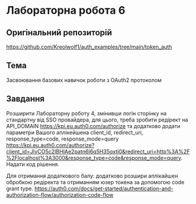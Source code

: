 # Лабораторна робота 6

## Оригінальний репозиторій

https://github.com/Kreolwolf1/auth_examples/tree/main/token_auth

## Тема

Засвоювання базових навичок роботи з OAuth2 протоколом

## Завдання

Розширити Лабораторну роботу 4, змінивши логін сторінку на стандартну від SSO провайдера, для цього, треба зробити редірект на API_DOMAIN https://kpi.eu.auth0.com/authorize та додатково додати параметри Вашого аплікейшена client_id, redirect_uri, response_type=code, response_mode=query https://kpi.eu.auth0.com/authorize?client_id=JIvCO5c2IBHlAe2patn6l6q5H35qxti0&redirect_uri=http%3A%2F%2Flocalhost%3A3000&response_type=code&response_mode=query. Надати код рішення.

Для отримання додаткового балу: додатково розшири аплікайшен обробкою редіректа та отриманням юзер токена за допомогою code grant type. https://auth0.com/docs/get-started/authentication-and-authorization-flow/authorization-code-flow